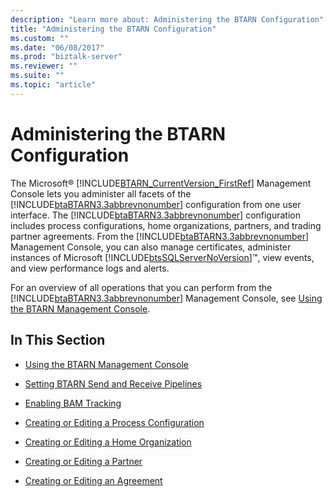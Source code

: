 ```yaml
---
description: "Learn more about: Administering the BTARN Configuration"
title: "Administering the BTARN Configuration"
ms.custom: ""
ms.date: "06/08/2017"
ms.prod: "biztalk-server"
ms.reviewer: ""
ms.suite: ""
ms.topic: "article"
---
```

# Administering the BTARN Configuration
The Microsoft® [!INCLUDE[BTARN_CurrentVersion_FirstRef](../../includes/btarn-currentversion-firstref-md.md)] Management Console lets you administer all facets of the [!INCLUDE[btaBTARN3.3abbrevnonumber](../../includes/btabtarn3-3abbrevnonumber-md.md)] configuration from one user interface. The [!INCLUDE[btaBTARN3.3abbrevnonumber](../../includes/btabtarn3-3abbrevnonumber-md.md)] configuration includes process configurations, home organizations, partners, and trading partner agreements. From the [!INCLUDE[btaBTARN3.3abbrevnonumber](../../includes/btabtarn3-3abbrevnonumber-md.md)] Management Console, you can also manage certificates, administer instances of Microsoft [!INCLUDE[btsSQLServerNoVersion](../../includes/btssqlservernoversion-md.md)]™, view events, and view performance logs and alerts.  
  
 For an overview of all operations that you can perform from the [!INCLUDE[btaBTARN3.3abbrevnonumber](../../includes/btabtarn3-3abbrevnonumber-md.md)] Management Console, see [Using the BTARN Management Console](../../adapters-and-accelerators/accelerator-rosettanet/using-the-btarn-management-console.md).  
  
## In This Section  
  
-   [Using the BTARN Management Console](../../adapters-and-accelerators/accelerator-rosettanet/using-the-btarn-management-console.md)  
  
-   [Setting BTARN Send and Receive Pipelines](../../adapters-and-accelerators/accelerator-rosettanet/setting-btarn-send-and-receive-pipelines.md)  
  
-   [Enabling BAM Tracking](../../adapters-and-accelerators/accelerator-rosettanet/enabling-bam-tracking.md)  
  
-   [Creating or Editing a Process Configuration](../../adapters-and-accelerators/accelerator-rosettanet/creating-or-editing-a-process-configuration.md)  
  
-   [Creating or Editing a Home Organization](../../adapters-and-accelerators/accelerator-rosettanet/creating-or-editing-a-home-organization.md)  
  
-   [Creating or Editing a Partner](../../adapters-and-accelerators/accelerator-rosettanet/creating-or-editing-a-partner.md)  
  
-   [Creating or Editing an Agreement](../../adapters-and-accelerators/accelerator-rosettanet/creating-or-editing-an-agreement.md)
